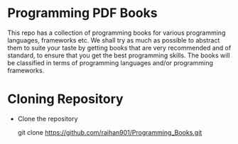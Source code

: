 # Programming PDF Books

This repo has a collection of programming books for various programming languages, frameworks etc. We shall try as much as possible to abstract them to suite your taste by getting books that are very recommended and of standard, to ensure that you get the best programming skills. The books will be classified in terms of programming languages and/or programming frameworks.

# Cloning Repository
 - Clone the repository

    git clone https://github.com/raihan901/Programming_Books.git

